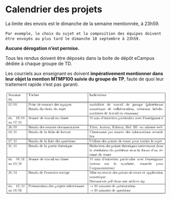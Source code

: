 Calendrier des projets
======================
La limite des envois est le dimanche de la semaine mentionnée, à 23h59.

```{note}
Par exemple, le choix du sujet et la composition des équipes doivent
être envoyés au plus tard le dimanche 18 septembre à 23h59.
```


**Aucune dérogation n’est permise.**

Tous les rendus doivent être déposés dans la boite de dépôt eCampus
dédiée à chaque groupe de TD.

Les courriels aux enseignant·es doivent **impérativement mentionner dans
leur objet la mention MTMP100 suivie du groupe de TP**, faute de quoi
leur traitement rapide n’est pas garanti.

![fishy](./calendrier2022.png)
